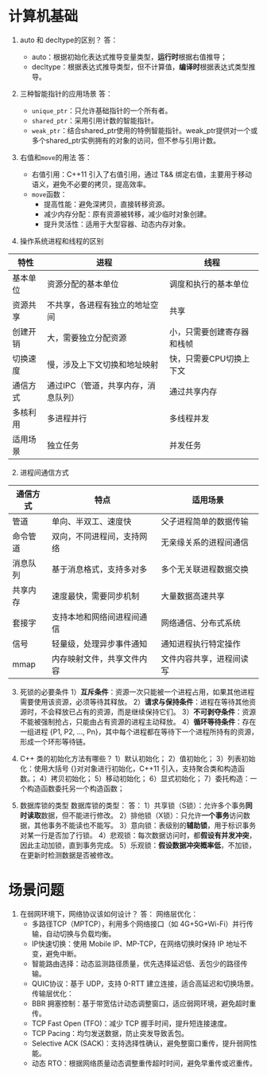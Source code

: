 # 计算机基础
1. auto 和 decltype的区别？
答：
   - auto：根据初始化表达式推导变量类型，**运行时**根据右值推导；
   - decltype：根据表达式推导类型，但不计算值，**编译时**根据表达式类型推导。
2. 三种智能指针的应用场景
答：
    - `unique_ptr`：只允许基础指针的一个所有者。
    - `shared_ptr`：采用引用计数的智能指针。
    - `weak_ptr`：结合shared_ptr使用的特例智能指针。weak_ptr提供对一个或多个shared_ptr实例拥有的对象的访问，但不参与引用计数。

1. 右值和`move`的用法
答：
    - 右值引用：C++11 引入了右值引用，通过 T&& 绑定右值，主要用于移动语义，避免不必要的拷贝，提高效率。
    - `move`函数：
      - 提高性能：避免深拷贝，直接转移资源。
      - 减少内存分配：原有资源被转移，减少临时对象创建。
      - 提升灵活性：适用于大型容器、动态内存对象。
1. 操作系统进程和线程的区别

|特性|进程|线程|
|--|--|--|
|基本单位|资源分配的基本单位|调度和执行的基本单位|
|资源共享|不共享，各进程有独立的地址空间|共享|
|创建开销|大，需要独立分配资源|小，只需要创建寄存器和栈帧|
|切换速度|慢，涉及上下文切换和地址映射|快，只需要CPU切换上下文|
|通信方式|通过IPC（管道，共享内存，消息队列）|通过共享内存|
|多核利用|多进程并行|多线程并发|
|适用场景|独立任务|并发任务|

2. 进程间通信方式

|通信方式|特点|适用场景|
|--|--|--|
|管道|单向、半双工、速度快|父子进程简单的数据传输|
|命令管道|双向，不同进程间，支持网络|无亲缘关系的进程间通信|
|消息队列|基于消息格式，支持多对多|多个无关联进程数据交换|
|共享内存|速度最快，需要同步机制|大量数据高速共享|
|套接字|支持本地和网络间进程间通信|网络通信、分布式系统|
|信号|轻量级，处理异步事件通知|通知进程执行特定操作|
|mmap|内存映射文件，共享文件内容|文件内容共享，进程间读写|

3. 死锁的必要条件
1）**互斥条件**：资源一次只能被一个进程占用，如果其他进程需要使用该资源，必须等待其释放。
2）**请求与保持条件**：进程在等待其他资源时，不会释放已占有的资源，而是继续保持它们。
3）**不可剥夺条件**：资源不能被强制抢占，只能由占有资源的进程主动释放。
4）**循环等待条件**：存在一组进程 {P1, P2, ..., Pn}，其中每个进程都在等待下一个进程所持有的资源，形成一个环形等待链。

4. C++ 类的初始化方法有哪些？
1）默认初始化；
2）值初始化；
3）列表初始化：使用大括号 {}对对象进行初始化，C++11 引入，支持聚合类和构造函数。；
4）拷贝初始化；
5）移动初始化；
6）显式初始化；
7）委托构造：一个构造函数委托另一个构造函数；

5. 数据库锁的类型
数据库锁的类型：
答：
1）共享锁（S锁）：允许多个事务**同时读取**数据，但不能进行修改。
2）排他锁（X锁）：只允许**一个事务**访问数据，其他事务不能读也不能写。
3）意向锁：表级别的**辅助锁**，用于标识事务对某一行是否加了行锁。
4）悲观锁：每次数据访问时，都**假设有并发冲突**，因此主动加锁，直到事务完成。
5）乐观锁：**假设数据冲突概率低**，不加锁，在更新时检测数据是否被修改。
# 场景问题

1. 在弱网环境下，网络协议该如何设计？
答：
网络层优化：
    - 多路径TCP（MPTCP），利用多个网络接口（如 4G+5G+Wi-Fi）并行传输，自动切换与负载均衡。
    - IP快速切换：使用 Mobile IP、MP-TCP，在网络切换时保持 IP 地址不变，避免中断。
    - 智能路由选择：动态监测路径质量，优先选择延迟低、丢包少的路径传输。
    - QUIC协议：基于 UDP，支持 0-RTT 建立连接，适合高延迟和切换场景。
传输层优化：
   - BBR 拥塞控制：基于带宽估计动态调整窗口，适应弱网环境，避免超时重传。
   - TCP Fast Open (TFO)：减少 TCP 握手时间，提升短连接速度。
   - TCP Pacing：均匀发送数据，防止突发导致丢包。
   - Selective ACK (SACK)：支持选择性确认，避免整窗口重传，提升弱网性能。
   - 动态 RTO：根据网络质量动态调整重传超时时间，避免早重传或迟重传。

